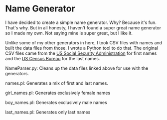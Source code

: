 # Name Generator

I have decided to create a simple name generator. Why? Because it's fun. That's why. But in all honesty, I haven't found a super great name generator so I made my own. Not saying mine is super great, but I like it. 

Unlike some of my other generators in here, I took CSV files with names and built the data files from those. I wrote a Python tool to do that. The original CSV files came from the [US Social Security Administration](https://www.ssa.gov/oact/babynames/limits.html) for first names and the [US Census Bureau](https://www.census.gov/topics/population/genealogy/data/2010_surnames.html) for the last names. 

NameParser.py: Cleans up the data files linked above for use with the generators.

names.pl: Generates a mix of first and last names. 

girl_names.pl: Generates exclusively female names

boy_names.pl: Generates exclusively male names

last_names.pl: Generates only last names
